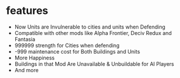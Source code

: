 # features
- Now Units are Invulnerable to cities and units when Defending 
- Compatible with other mods like Alpha Frontier, Deciv Redux and Fantasia
- 999999 strength for Cities when defending
- -999 maintenance cost for Both Buildings and Units
- More Happiness 
- Buildings in that Mod Are Unavailable & Unbuildable for AI Players
- And more
